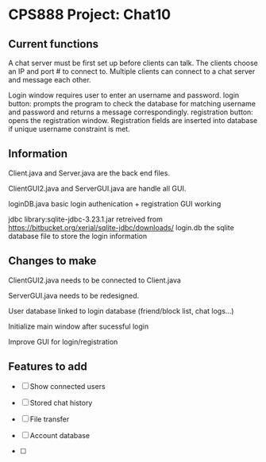 # CPS888 Project: Chat10

## Current functions

A chat server must be first set up before clients can talk. The clients choose an IP and port # to connect to. Multiple clients can connect to a chat server and message each other.

Login window requires user to enter an username and password. 
login button: prompts the program to check the database for matching username and password and returns a message correspondingly.
registration button: opens the registration window. Registration fields are inserted into database if unique username constraint is met. 


## Information

Client.java and Server.java are the back end files.

ClientGUI2.java and ServerGUI.java are handle all GUI.

loginDB.java basic login authenication + registration GUI working

jdbc library:sqlite-jdbc-3.23.1.jar retreived from https://bitbucket.org/xerial/sqlite-jdbc/downloads/
login.db the sqlite database file to store the login information

## Changes to make

ClientGUI2.java needs to be connected to Client.java

ServerGUI.java needs to be redesigned.

User database linked to login database (friend/block list, chat logs...)

Initialize main window after sucessful login

Improve GUI for login/registration

## Features to add

- [ ] Show connected users

- [ ] Stored chat history

- [ ] File transfer

- [ ] Account database

- [ ] 

